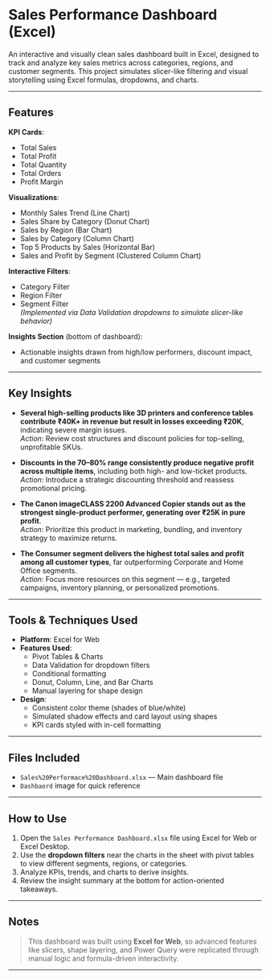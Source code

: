 # Sales Performance Dashboard (Excel)

An interactive and visually clean sales dashboard built in Excel, designed to track and analyze key sales metrics across categories, regions, and customer segments. This project simulates slicer-like filtering and visual storytelling using Excel formulas, dropdowns, and charts.

---

## Features

**KPI Cards**:
  - Total Sales
  - Total Profit
  - Total Quantity
  - Total Orders
  - Profit Margin

**Visualizations**:
  - Monthly Sales Trend (Line Chart)
  - Sales Share by Category (Donut Chart)
  - Sales by Region (Bar Chart)
  - Sales by Category (Column Chart)
  - Top 5 Products by Sales (Horizontal Bar)
  - Sales and Profit by Segment (Clustered Column Chart)

**Interactive Filters**:
  - Category Filter
  - Region Filter
  - Segment Filter  
  *(Implemented via Data Validation dropdowns to simulate slicer-like behavior)*

**Insights Section** (bottom of dashboard):
  - Actionable insights drawn from high/low performers, discount impact, and customer segments

---

## Key Insights

- **Several high-selling products like 3D printers and conference tables contribute ₹40K+ in revenue but result in losses exceeding ₹20K**, indicating severe margin issues.  
  *Action*: Review cost structures and discount policies for top-selling, unprofitable SKUs.

- **Discounts in the 70–80% range consistently produce negative profit across multiple items**, including both high- and low-ticket products.  
  *Action*: Introduce a strategic discounting threshold and reassess promotional pricing.

- **The Canon imageCLASS 2200 Advanced Copier stands out as the strongest single-product performer, generating over ₹25K in pure profit**.  
  *Action*: Prioritize this product in marketing, bundling, and inventory strategy to maximize returns.

- **The Consumer segment delivers the highest total sales and profit among all customer types**, far outperforming Corporate and Home Office segments.  
  *Action*: Focus more resources on this segment — e.g., targeted campaigns, inventory planning, or personalized promotions.

---

## Tools & Techniques Used

- **Platform**: Excel for Web  
- **Features Used**:
  - Pivot Tables & Charts
  - Data Validation for dropdown filters
  - Conditional formatting
  - Donut, Column, Line, and Bar Charts
  - Manual layering for shape design
- **Design**:
  - Consistent color theme (shades of blue/white)
  - Simulated shadow effects and card layout using shapes
  - KPI cards styled with in-cell formatting

---

## Files Included

- `Sales%20Performace%20Dashboard.xlsx` — Main dashboard file
- `Dashbaord` image for quick reference

---

## How to Use

1. Open the `Sales Performance Dashboard.xlsx` file using Excel for Web or Excel Desktop.
2. Use the **dropdown filters** near the charts in the sheet with pivot tables to view different segments, regions, or categories.
3. Analyze KPIs, trends, and charts to derive insights.
4. Review the insight summary at the bottom for action-oriented takeaways.

---

## Notes

> This dashboard was built using **Excel for Web**, so advanced features like slicers, shape layering, and Power Query were replicated through manual logic and formula-driven interactivity.

---
